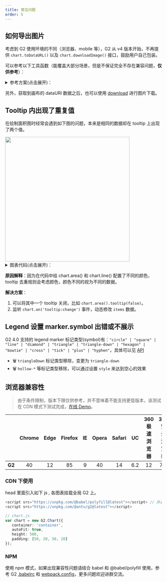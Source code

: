 ```yaml
---
title: 常见问题
order: 5
---
```


## 如何导出图片

考虑到 G2 使用环境的不同（浏览器、mobile 等），G2 从 v4 版本开始，不再提供 `chart.toDataURL()` 以及 `chart.downloadImage()` 接口，鼓励用户自己包装。

可以参考以下工具函数（能覆盖大部分场景，但是不保证完全不存在兼容问题，**仅供参考**）：

<details>
  <summary>
  参考方案(点击展开)：
  </summary>

```ts
/**
 * 返回图表的 dataURL 用于生成图片。
 * @param chart 需要获取 DataURL 的 chart 实例
 * @returns 返回图表的 dataURL
 */
function toDataURL(chart: Chart) {
  const canvas = chart.getCanvas();
  const renderer = chart.renderer;
  const canvasDom = canvas.get('el');
  let dataURL = '';
  if (renderer === 'svg') {
    const clone = canvasDom.cloneNode(true);
    const svgDocType = document.implementation.createDocumentType(
      'svg',
      '-//W3C//DTD SVG 1.1//EN',
      'http://www.w3.org/Graphics/SVG/1.1/DTD/svg11.dtd'
    );
    const svgDoc = document.implementation.createDocument('http://www.w3.org/2000/svg', 'svg', svgDocType);
    svgDoc.replaceChild(clone, svgDoc.documentElement);
    const svgData = new XMLSerializer().serializeToString(svgDoc);
    dataURL = 'data:image/svg+xml;charset=utf8,' + encodeURIComponent(svgData);
  } else if (renderer === 'canvas') {
    dataURL = canvasDom.toDataURL('image/png');
  }
  return dataURL;
}

/**
 * 图表图片导出
 * @param chart chart 实例
 * @param name 图片名称，可选，默认名为 'G2Chart'
 */
function downloadImage(chart: Chart, name: string = 'G2Chart') {
  const link = document.createElement('a');
  const renderer = chart.renderer;
  const filename = `${name}${renderer === 'svg' ? '.svg' : '.png'}`;
  const canvas = chart.getCanvas();
  canvas.get('timeline').stopAllAnimations();

  setTimeout(() => {
    const dataURL = toDataURL(chart);
    if (window.Blob && window.URL && renderer !== 'svg') {
      const arr = dataURL.split(',');
      const mime = arr[0].match(/:(.*?);/)[1];
      const bstr = atob(arr[1]);
      let n = bstr.length;
      const u8arr = new Uint8Array(n);
      while (n--) {
        u8arr[n] = bstr.charCodeAt(n);
      }
      const blobObj = new Blob([u8arr], { type: mime });
      if (window.navigator.msSaveBlob) {
        window.navigator.msSaveBlob(blobObj, filename);
      } else {
        link.addEventListener('click', () => {
          link.download = filename;
          link.href = window.URL.createObjectURL(blobObj);
        });
      }
    } else {
      link.addEventListener('click', () => {
        link.download = filename;
        link.href = dataURL;
      });
    }
    const e = document.createEvent('MouseEvents');
    e.initEvent('click', false, false);
    link.dispatchEvent(e);
  }, 16);
}
```

</details>

另外，获取到画布的 dataURI 数据之后，也可以使用 [download](https://github.com/rndme/download) 进行图片下载。

## Tooltip 内出现了重复值

在绘制面积图时经常会遇到如下图的问题，本来是相同的数据却在 tooltip 上出现了两个值。

<img src="https://gw.alipayobjects.com/mdn/rms_f5c722/afts/img/A*fAKvSaa-wQIAAAAAAAAAAABkARQnAQ" width=400 />

<details>
  <summary>
  图表代码(点击展开)：
  </summary>

```ts
import { Chart } from '@antv/g2';

const data = [
  { year: '1991', value: 15468 },
  { year: '1992', value: 16100 },
  { year: '1993', value: 15900 },
  { year: '1994', value: 17409 },
  { year: '1995', value: 17000 },
  { year: '1996', value: 31056 },
  { year: '1997', value: 31982 },
  { year: '1998', value: 32040 },
  { year: '1999', value: 33233 },
];
const chart = new Chart({
  container: 'container',
  autoFit: true,
  height: 500,
});

chart.data(data);
chart.scale({
  value: {
    min: 10000,
    nice: true,
  },
  year: {
    range: [0, 1],
  },
});
chart.tooltip({
  showCrosshairs: true,
  shared: true,
});

chart.axis('value', {
  label: {
    formatter: (val) => {
      return (+val / 10000).toFixed(1) + 'k';
    },
  },
});

// highlight-start
chart.area().position('year*value').color('l(90) 0:#1890FF 1:#f7f7f7');
chart.line().position('year*value');
// highlight-end

chart.render();
```

</details>

**原因解释**：因为在代码中给 chart.area() 和 chart.line() 配置了不同的颜色，tooltip 去重规则会考虑颜色，颜色不同的视为不同的数据。

**解决方案**：

1. 可以将其中一个 tooltip 关闭，比如 `chart.area().tooltip(false)`。
2. 监听 `chart.on('tooltip:change')` 事件，动态修改 `items` 数据。

## Legend 设置 marker.symbol 出错或不展示

G2 4.0 支持的 legend marker 标记类型(symbol)有：`"circle" | "square" | "line" | "diamond" | "triangle" | "triangle-down" | "hexagon" | "bowtie" | "cross" | "tick" | "plus" | "hyphen"`，具体可以见 [API](/zh/docs/api/general/legend#marker)

- 🗑️ `triangleDown` 标记类型移除，变更为 `triangle-down`
- 🗑️ `hollow-*` 等标记类型移除，可以通过设置 `style` 来达到空心的效果

## 浏览器兼容性

> 由于条件限制，版本下限仅供参考，并不意味着不能支持更低版本，该测试在 CDN 模式下测试完成，[在线 Demo](https://lxfu1.github.io/browser-compatibility-of-antv)。

|        | Chrome | Edge | Firefox | IE  | Opera | Safari | UC  | 360 极速浏览器 | 360 安全浏览器 |
| ------ | :----: | :--: | :-----: | :-: | :---: | :----: | :-: | :------------: | :------------: |
| **G2** |   40   |  12  |   85    |  9  |  40   |   14   | 6.2 |       12       |      7.3       |

### CDN 下使用

head 里面引入如下 js , 各图表挂载全局 G2 上。

```ts
<script src="https://unpkg.com/@babel/polyfill@latest"></script> // 非必需
<script src="https://unpkg.com/@antv/g2@latest"></script>

// chart.js
var chart = new G2.Chart({
   container: 'container',
   autoFit: true,
   height: 500,
   padding: [50, 20, 50, 20]
});
```

### NPM

使用 npm 模式，如果出现兼容性问题请结合 babel 和 @babel/polyfill 使用，参考 G2 [.babelrc](https://github.com/antvis/G2/blob/master/.babelrc) 和 [webpack.config](https://github.com/antvis/G2/blob/master/webpack.config.js)，更多问题欢迎进群交流。
